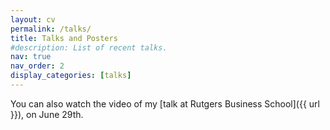 ```yaml
---
layout: cv
permalink: /talks/
title: Talks and Posters
#description: List of recent talks.
nav: true
nav_order: 2
display_categories: [talks]
---
```

You can also watch the video of my [talk at Rutgers Business School]({{ url }}), on June 29th.
